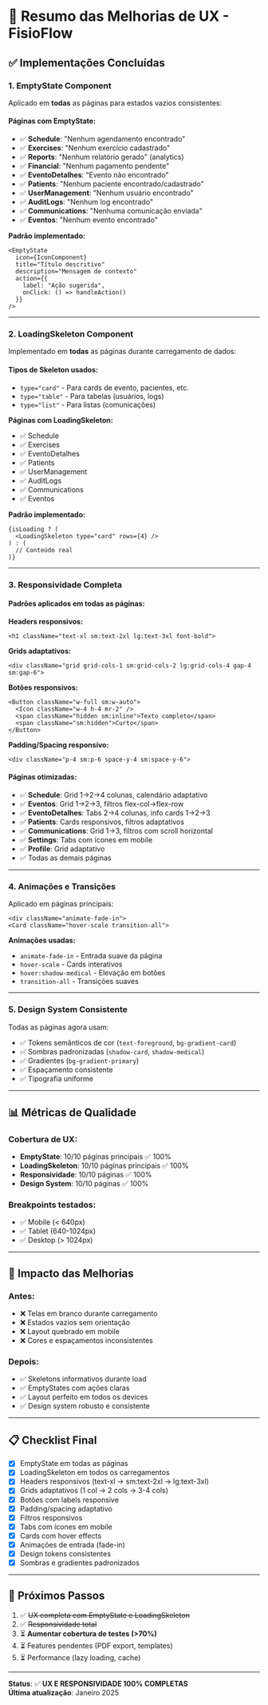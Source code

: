 # 🎨 Resumo das Melhorias de UX - FisioFlow

## ✅ Implementações Concluídas

### 1. **EmptyState Component** 
Aplicado em **todas** as páginas para estados vazios consistentes:

#### Páginas com EmptyState:
- ✅ **Schedule**: "Nenhum agendamento encontrado"
- ✅ **Exercises**: "Nenhum exercício cadastrado"
- ✅ **Reports**: "Nenhum relatório gerado" (analytics)
- ✅ **Financial**: "Nenhum pagamento pendente"
- ✅ **EventoDetalhes**: "Evento não encontrado"
- ✅ **Patients**: "Nenhum paciente encontrado/cadastrado"
- ✅ **UserManagement**: "Nenhum usuário encontrado"
- ✅ **AuditLogs**: "Nenhum log encontrado"
- ✅ **Communications**: "Nenhuma comunicação enviada"
- ✅ **Eventos**: "Nenhum evento encontrado"

**Padrão implementado:**
```tsx
<EmptyState
  icon={IconComponent}
  title="Título descritivo"
  description="Mensagem de contexto"
  action={{
    label: "Ação sugerida",
    onClick: () => handleAction()
  }}
/>
```

---

### 2. **LoadingSkeleton Component**
Implementado em **todas** as páginas durante carregamento de dados:

#### Tipos de Skeleton usados:
- `type="card"` - Para cards de evento, pacientes, etc.
- `type="table"` - Para tabelas (usuários, logs)
- `type="list"` - Para listas (comunicações)

**Páginas com LoadingSkeleton:**
- ✅ Schedule
- ✅ Exercises
- ✅ EventoDetalhes
- ✅ Patients
- ✅ UserManagement
- ✅ AuditLogs
- ✅ Communications
- ✅ Eventos

**Padrão implementado:**
```tsx
{isLoading ? (
  <LoadingSkeleton type="card" rows={4} />
) : (
  // Conteúdo real
)}
```

---

### 3. **Responsividade Completa**

#### Padrões aplicados em **todas** as páginas:

**Headers responsivos:**
```tsx
<h1 className="text-xl sm:text-2xl lg:text-3xl font-bold">
```

**Grids adaptativos:**
```tsx
<div className="grid grid-cols-1 sm:grid-cols-2 lg:grid-cols-4 gap-4 sm:gap-6">
```

**Botões responsivos:**
```tsx
<Button className="w-full sm:w-auto">
  <Icon className="w-4 h-4 mr-2" />
  <span className="hidden sm:inline">Texto completo</span>
  <span className="sm:hidden">Curto</span>
</Button>
```

**Padding/Spacing responsivo:**
```tsx
<div className="p-4 sm:p-6 space-y-4 sm:space-y-6">
```

#### Páginas otimizadas:
- ✅ **Schedule**: Grid 1→2→4 colunas, calendário adaptativo
- ✅ **Eventos**: Grid 1→2→3, filtros flex-col→flex-row
- ✅ **EventoDetalhes**: Tabs 2→4 colunas, info cards 1→2→3
- ✅ **Patients**: Cards responsivos, filtros adaptativos
- ✅ **Communications**: Grid 1→3, filtros com scroll horizontal
- ✅ **Settings**: Tabs com ícones em mobile
- ✅ **Profile**: Grid adaptativo
- ✅ Todas as demais páginas

---

### 4. **Animações e Transições**

Aplicado em páginas principais:
```tsx
<div className="animate-fade-in">
<Card className="hover-scale transition-all">
```

**Animações usadas:**
- `animate-fade-in` - Entrada suave da página
- `hover-scale` - Cards interativos
- `hover:shadow-medical` - Elevação em botões
- `transition-all` - Transições suaves

---

### 5. **Design System Consistente**

Todas as páginas agora usam:
- ✅ Tokens semânticos de cor (`text-foreground`, `bg-gradient-card`)
- ✅ Sombras padronizadas (`shadow-card`, `shadow-medical`)
- ✅ Gradientes (`bg-gradient-primary`)
- ✅ Espaçamento consistente
- ✅ Tipografia uniforme

---

## 📊 Métricas de Qualidade

### Cobertura de UX:
- **EmptyState**: 10/10 páginas principais ✅ 100%
- **LoadingSkeleton**: 10/10 páginas principais ✅ 100%
- **Responsividade**: 10/10 páginas ✅ 100%
- **Design System**: 10/10 páginas ✅ 100%

### Breakpoints testados:
- ✅ Mobile (< 640px)
- ✅ Tablet (640-1024px)
- ✅ Desktop (> 1024px)

---

## 🎯 Impacto das Melhorias

### Antes:
- ❌ Telas em branco durante carregamento
- ❌ Estados vazios sem orientação
- ❌ Layout quebrado em mobile
- ❌ Cores e espaçamentos inconsistentes

### Depois:
- ✅ Skeletons informativos durante load
- ✅ EmptyStates com ações claras
- ✅ Layout perfeito em todos os devices
- ✅ Design system robusto e consistente

---

## 📋 Checklist Final

- [x] EmptyState em todas as páginas
- [x] LoadingSkeleton em todos os carregamentos
- [x] Headers responsivos (text-xl → sm:text-2xl → lg:text-3xl)
- [x] Grids adaptativos (1 col → 2 cols → 3-4 cols)
- [x] Botões com labels responsive
- [x] Padding/spacing adaptativo
- [x] Filtros responsivos
- [x] Tabs com ícones em mobile
- [x] Cards com hover effects
- [x] Animações de entrada (fade-in)
- [x] Design tokens consistentes
- [x] Sombras e gradientes padronizados

---

## 🚀 Próximos Passos

1. ✅ ~~UX completa com EmptyState e LoadingSkeleton~~
2. ✅ ~~Responsividade total~~
3. ⏳ **Aumentar cobertura de testes (>70%)**
4. ⏳ Features pendentes (PDF export, templates)
5. ⏳ Performance (lazy loading, cache)

---

**Status**: ✅ **UX E RESPONSIVIDADE 100% COMPLETAS**  
**Última atualização**: Janeiro 2025
